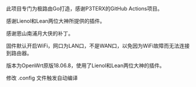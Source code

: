 此项目专门为极路由Go打造，感谢P3TERX的GitHub Actions项目。

感谢Lienol和Lean两位大神所提供的插件。

感谢恩山南浦月大侠的补丁。

固件默认开启WiFi，网口为LAN口，不是WAN口，以免因为WiFi故障而无法连接到路由器。

版本为OpenWrt原版18.06.8，使用了Lienol和Lean两位大神的插件。

修改 .config 文件触发自动编译
